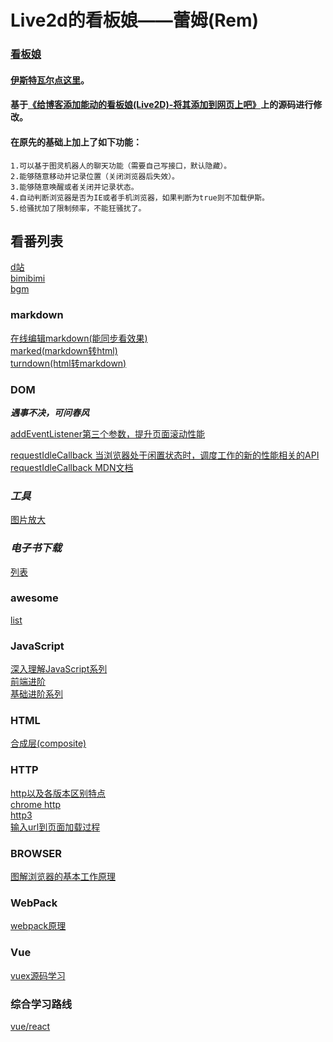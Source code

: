 # Live2d的看板娘——蕾姆(Rem) 
### [看板娘](https://btea.github.io/live/)
#### [伊斯特瓦尔点这里](https://www.wikimoe.com/?post=76)。
#### 基于[《给博客添加能动的看板娘(Live2D)-将其添加到网页上吧》](https://imjad.cn/archives/lab/add-dynamic-poster-girl-with-live2d-to-your-blog-02)上的源码进行修改。
#### 在原先的基础上加上了如下功能：

	1.可以基于图灵机器人的聊天功能（需要自己写接口，默认隐藏）。
	2.能够随意移动并记录位置（关闭浏览器后失效）。
	3.能够随意唤醒或者关闭并记录状态。
	4.自动判断浏览器是否为IE或者手机浏览器，如果判断为true则不加载伊斯。
	5.给骚扰加了限制频率，不能狂骚扰了。

## 看番列表
[d站](https://www.5dm.tv/timeline)  
[bimibimi](http://www.bimibimi.tv/)  
[bgm](https://bgm.tv)


### markdown
[在线编辑markdown(能同步看效果)](https://www.mdeditor.com/)  
[marked(markdown转html)](https://github.com/markedjs/marked)  
[turndown(html转markdown)](https://github.com/domchristie/turndown)

### __DOM__
___遇事不决，可问春风___

[addEventListener第三个参数，提升页面滚动性能](https://github.com/justjavac/the-front-end-knowledge-you-may-not-know/blob/master/archives/006-web-scrolling-performance-optimization-passive-event-listeners.md)  

[requestIdleCallback 当浏览器处于闲置状态时，调度工作的新的性能相关的API](https://github.com/justjavac/the-front-end-knowledge-you-may-not-know/issues/9)  
[requestIdleCallback MDN文档](https://developer.mozilla.org/zh-CN/docs/Web/API/Window/requestIdleCallback)

### ___工具___
[图片放大](https://bigjpg.com/zh)

### ___电子书下载___
[列表](https://epubw.com/)

### awesome
[list](https://www.vipbic.com/rank.html)

### __JavaScript__  
[深入理解JavaScript系列](https://www.cnblogs.com/TomXu/archive/2011/12/15/2288411.html)   
[前端进阶](https://muyiy.cn/question/js/41.html)   
[基础进阶系列](https://yangbo5207.github.io/wutongluo/ji-chu-jin-jie-xi-lie/shi-si-3001-es6-chang-yong-zhi-shi-he-ji.html)
### __HTML__  
[合成层(composite)](http://jartto.wang/2017/09/29/expand-on-performance-composite/)    
### __HTTP__  
[http以及各版本区别特点](https://www.zhihu.com/question/20391668/answer/915889286)    
[chrome http](https://zhuanlan.zhihu.com/p/33846206)  
[http3](https://zhuanlan.zhihu.com/p/58668946)  
[输入url到页面加载过程](https://zhuanlan.zhihu.com/p/34453198)   
### __BROWSER__
[图解浏览器的基本工作原理](https://zhuanlan.zhihu.com/p/47407398)    
### __WebPack__  
[webpack原理](https://segmentfault.com/a/1190000015088834?utm_source=tag-newest)  
### __Vue__  
[vuex源码学习](https://mp.weixin.qq.com/s?__biz=MzA4Nzg0MDM5Nw==&mid=2247484399&amp;idx=1&amp;sn=70494ab90a38666c41c3a024097c162e&source=41#wechat_redirect)
### __综合学习路线__  
[vue/react](https://zhuanlan.zhihu.com/p/119283701)  
